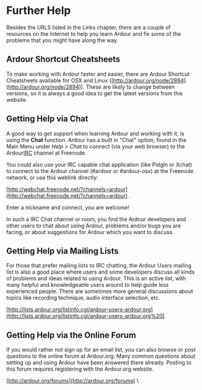 Further Help
============

Besides the URLS listed in the Links chapter, there are a couple of
resources on the Internet to help you learn Ardour and fix some of the
problems that you might have along the way.

Ardour Shortcut Cheatsheets
---------------------------

To make working with Ardour faster and easier, there are Ardour Shortcut
Cheatsheets available for OSX and Linux
([http://ardour.org/node/2894](http://ardour.org/node/2894)). These are
likely to change between versions, so it is always a good idea to get
the latest versions from this website.

Getting Help via Chat
---------------------

A good way to get support when learning Ardour and working with it, is
using the **Chat** function. Ardour has a built in "Chat" option, found
in the Main Menu under *Help \> Chat* to connect (via your web browser)
to the Ardour[IRC](http://en.wikipedia.org/wiki/IRC) channel at
Freenode.

You could also use your IRC capable chat application (like Pidgin or
Xchat) to connect to the Ardour channel (\#ardour or \#ardour-osx) at
the Freenode network, or use this weblink directly:

[http://webchat.freenode.net/?channels=ardour](http://webchat.freenode.net/?channels=ardour)
.

Enter a nickname and connect, you are welcome!

In such a IRC Chat channel or room, you find the Ardour developers and
other users to chat about using Ardour, problems and/or bugs you are
facing, or about suggestions for Ardour which you want to discuss.

Getting Help via Mailing Lists
------------------------------

For those that prefer mailing lists to IRC chatting, the Ardour Users
mailing list is also a good place where users and some developers
discuss all kinds of problems and ideas related to using Ardour. This is
an active list, with many helpful and knowledgeable users around to help
guide less experienced people. There are sometimes more general
discussions about topics like recording technique, audio interface
selection, etc.

[http://lists.ardour.org/listinfo.cgi/ardour-users-ardour.org](http://lists.ardour.org/listinfo.cgi/ardour-users-ardour.org%20)

Getting Help via the Online Forum
---------------------------------

If you would rather not sign up for an email list, you can also browse
or post questions to the online forum at Ardour.org. Many common
questions about setting up and using Ardour have been answered there
already. Posting to this forum requires registering with the Ardour.org
website.

[http://ardour.org/forums](http://ardour.org/forums) \

